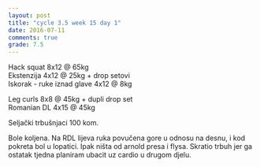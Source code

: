 ```yaml
---
layout: post
title: "cycle 3.5 week 15 day 1"
date: 2016-07-11
comments: true
grade: 7.5
---
```


Hack squat 8x12 @ 65kg  
Ekstenzija 4x12 @ 25kg + drop setovi        
Iskorak - ruke iznad glave 4x12 @ 8kg  

Leg curls 8x8 @ 45kg + dupli drop set   
Romanian DL 4x15 @ 45kg  

Seljački trbušnjaci 100 kom.  

Bole koljena. Na RDL lijeva ruka povučena gore u odnosu na desnu, i kod pokreta bol u lopatici. Ipak ništa od arnold presa i flysa. Skratio trbuh jer ga ostatak tjedna planiram ubacit uz cardio u drugom djelu.
